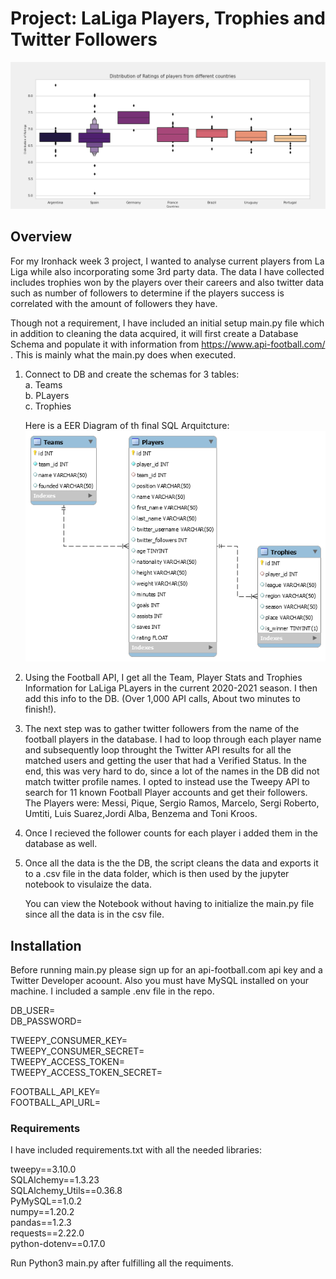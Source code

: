 
# Project: LaLiga Players, Trophies and Twitter Followers
![alt text](https://github.com/FranLeston/W3-pipelines-project/blob/main/images/ratingsdis.png?raw=true)

## Overview
For my Ironhack week 3 project, I wanted to analyse current players from La Liga while also incorporating some 3rd party data. The data I have collected includes trophies won by the players over their careers and also twitter data such as number of followers to determine if the players success is correlated with the amount of followers they have.

Though not a requirement, I have included an initial setup main.py file which in addition to cleaning the data acquired, it will first create a Database Schema and populate it with information from 
https://www.api-football.com/ .  This is mainly what the main.py does when executed. <br/>

1. Connect to DB and create the schemas for 3 tables:<br/>
    a. Teams<br/>
    b. PLayers<br/>
    c. Trophies<br/>
    
    Here is a EER Diagram of th final SQL Arquitcture:<br/>
    ![alt text](https://github.com/FranLeston/W3-pipelines-project/blob/main/images/EER_Diagram.png?raw=true)

2. Using the Football API, I get all the Team, Player Stats and Trophies Information for LaLiga PLayers in the current 2020-2021 season. I then add this info to the DB. (Over 1,000 API calls, About    two minutes to finish!).

3. The next step was to gather twitter followers from the name of the football players in the database. I had to loop through each player name and subsequently loop throught the Twitter API results    for all the matched users and getting the user that had a Verified Status. In the end, this was very hard to do, since a lot of the names in the DB did not match twitter profile names. I opted to    instead use the Tweepy API to search for 11 known Football Player accounts and get their followers. The Players were: Messi, Pique, Sergio Ramos, Marcelo, Sergi Roberto, Umtiti, Luis Suarez,Jordi    Alba, Benzema and Toni Kroos. 

4. Once I recieved the follower counts for each player i added them in the database as well. 

5. Once all the data is the the DB, the script cleans the data and exports it to a .csv file in the data folder, which is then used by the jupyter notebook to visulaize the data. 

   You can view the Notebook without having to initialize the main.py file since all the data is in the csv file. 

## Installation

Before running main.py please sign up for an api-football.com api key and a Twitter Developer acoount. Also you must have MySQL installed on your machine. I included a sample .env file in the repo. <br/>

DB_USER=<br/>
DB_PASSWORD=<br/>

TWEEPY_CONSUMER_KEY=<br/>
TWEEPY_CONSUMER_SECRET=<br/>
TWEEPY_ACCESS_TOKEN=<br/>
TWEEPY_ACCESS_TOKEN_SECRET=<br/>

FOOTBALL_API_KEY=<br/>
FOOTBALL_API_URL=<br/>

### Requirements
I have included requirements.txt with all the needed libraries:<br/>

tweepy==3.10.0<br/>
SQLAlchemy==1.3.23<br/>
SQLAlchemy_Utils==0.36.8<br/>
PyMySQL==1.0.2<br/>
numpy==1.20.2<br/>
pandas==1.2.3<br/>
requests==2.22.0<br/>
python-dotenv==0.17.0<br/>

Run Python3 main.py after fulfilling all the requiments.


